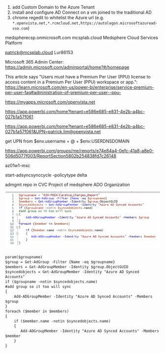 1. add Custom Domain to the Azure Tenant
2. install and configure AD Connect on a vm joined to the traditional AD
3. chrome regedit to whitelist the Azure url (e.g. `*.openvista.net,*.rcmcloud.net,https://autologon.microsoftazuread-sso.com`)

medspherecsp.onmicrosoft.com
mcsplab.cloud
Medsphere Cloud Services Platform

patrick@mcsplab.cloud Lur86153

Microsoft 365 Admin Center:
https://admin.microsoft.com/adminportal/home?#/homepage

This article says "Users must have a Premium Per User (PPU) license to access content in a Premium Per User (PPU) workspace or app.":
https://learn.microsoft.com/en-us/power-bi/enterprise/service-premium-per-user-faq#administration-of-premium-per-user--ppu-

https://myapps.microsoft.com/openvista.net

https://app.powerbi.com/home?tenant=e586e685-e831-4e2b-a4bc-027b1a57f061

https://app.powerbi.com/home?tenant=e586e685-e831-4e2b-a4bc-027b1a57f061&UPN=patrick.lim@openvista.net

get UPN from $env.username + @ + $env:USERDNSDOMAIN

https://app.powerbi.com/groups/me/reports/e74e84a4-0efc-41a8-a8e0-506d5077f003/ReportSection5802b254838fd7c26148

az01w1-msc

start-adsyncsynccycle -policytype delta

admgmt repo in CVC Project of medsphere ADO Organization

![image.png](/.attachments/image-1edece6c-ec64-496e-b5ef-1babe3179e49.png)


```
param($groupname)
$group = Get-AdGroup -Filter {Name -eq $groupname}
$members = Get-AdGroupMember -Identity $group.ObjectGUID
$syncedobjects = Get-AdGroupMember -Identity "Azure AD Synced Accounts"
if ($groupname -notin $syncedobjects.name)
#add group so it too will sync
{
    Add-ADGroupMember -Identity "Azure AD Synced Accounts" -Members $group
}
foreach ($member in $members)
{
    if ($member.name -notin $syncedobjects.name)
    {
       Add-ADGroupMember -Identity "Azure AD Synced Accounts" -Members $member
    }
}
```

